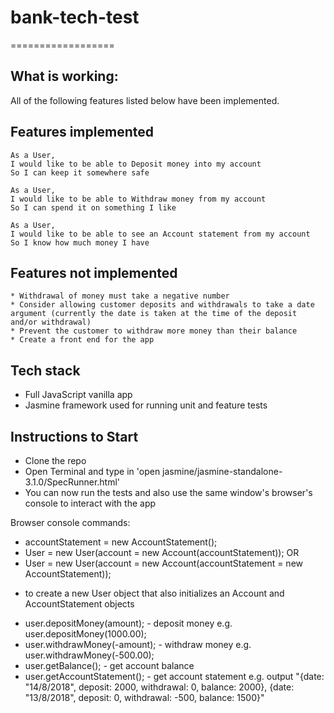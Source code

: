 # bank-tech-test
==================

What is working:
-------
All of the following features listed below have been implemented.

Features implemented
-------
```
As a User,
I would like to be able to Deposit money into my account
So I can keep it somewhere safe

As a User,
I would like to be able to Withdraw money from my account
So I can spend it on something I like

As a User,
I would like to be able to see an Account statement from my account
So I know how much money I have

```

Features not implemented
-------
```
* Withdrawal of money must take a negative number
* Consider allowing customer deposits and withdrawals to take a date argument (currently the date is taken at the time of the deposit and/or withdrawal)
* Prevent the customer to withdraw more money than their balance
* Create a front end for the app

```

Tech stack
-------
* Full JavaScript vanilla app
* Jasmine framework used for running unit and feature tests


Instructions to Start
-------
* Clone the repo
* Open Terminal and type in 'open jasmine/jasmine-standalone-3.1.0/SpecRunner.html'
* You can now run the tests and also use the same window's browser's console to interact with the app

Browser console commands:
* accountStatement = new AccountStatement();
* User = new User(account = new Account(accountStatement));
OR
* User = new User(account = new Account(accountStatement = new AccountStatement));
 - to create a new User object that also initializes an Account and AccountStatement objects

* user.depositMoney(amount); - deposit money e.g. user.depositMoney(1000.00);
* user.withdrawMoney(-amount); - withdraw money e.g. user.withdrawMoney(-500.00);
* user.getBalance(); - get account balance
* user.getAccountStatement(); - get account statement e.g. output "{date: "14/8/2018", deposit: 2000, withdrawal: 0, balance: 2000}, {date: "13/8/2018", deposit: 0, withdrawal: -500, balance: 1500}"
